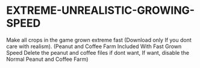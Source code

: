 # EXTREME-UNREALISTIC-GROWING-SPEED
Make all crops in the game grown extreme fast (Download only If you dont care with realism).
(Peanut and Coffee Farm Included With Fast Grown Speed Delete the peanut and coffee files if dont want, If want, disable the Normal Peanut and Coffee Farm) 
